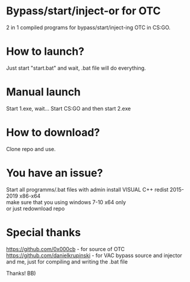 # Bypass/start/inject-or for OTC
2 in 1 compiled programs for bypass/start/inject-ing OTC in CS:GO.

# How to launch?
Just start "start.bat" and wait, .bat file will do everything.

# Manual launch
Start 1.exe, wait...
Start CS:GO and then start 2.exe

# How to download?
Clone repo and use.

# You have an issue?
Start all programms/.bat files with admin
install VISUAL C++ redist 2015-2019 x86-x64                            
make sure that you using windows 7-10 x64 only                       
or just redownload repo                     

# Special thanks
https://github.com/0x000cb - for source of OTC                            
https://github.com/danielkrupinski - for VAC bypass source and injector       
and me, just for compiling and writing the .bat file                      

Thanks! BB)
